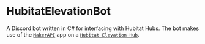# HubitatElevationBot
A Discord bot written in C# for interfacing with Hubitat Hubs. The bot makes use of
the [`MakerAPI`](https://docs2.hubitat.com/en/apps/maker-api) app on a [`Hubitat Elevation Hub`](https://hubitat.com/).
